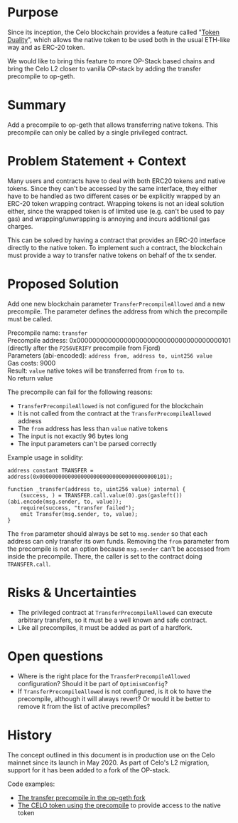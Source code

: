 # Purpose

Since its inception, the Celo blockchain provides a feature called "[Token
Duality](https://specs.celo.org/token_duality.html)", which allows the native
token to be used both in the usual ETH-like way and as ERC-20 token.

We would like to bring this feature to more OP-Stack based chains and bring the
Celo L2 closer to vanilla OP-stack by adding the transfer precompile to
op-geth.

# Summary

Add a precompile to op-geth that allows transferring native tokens.
This precompile can only be called by a single privileged contract.

# Problem Statement + Context

Many users and contracts have to deal with both ERC20 tokens and native tokens.
Since they can't be accessed by the same interface, they either have to be
handled as two different cases or be explicitly wrapped by an ERC-20 token
wrapping contract.
Wrapping tokens is not an ideal solution either, since the wrapped token is
of limited use (e.g. can't be used to pay gas) and wrapping/unwrapping is
annoying and incurs additional gas charges.

This can be solved by having a contract that provides an ERC-20 interface
directly to the native token. To implement such a contract, the blockchain must
provide a way to transfer native tokens on behalf of the tx sender.

# Proposed Solution

Add one new blockchain parameter `TransferPrecompileAllowed` and a new precompile.
The parameter defines the address from which the precompile must be called.

Precompile name: `transfer`  
Precompile address: 0x0000000000000000000000000000000000000101 (directly after the `P256VERIFY` precompile from Fjord)  
Parameters (abi-encoded): `address from, address to, uint256 value`  
Gas costs: 9000  
Result: `value` native tokes will be transferred from `from` to `to`.  
No return value  

The precompile can fail for the following reasons:
* `TransferPrecompileAllowed` is not configured for the blockchain
* It is not called from the contract at the `TransferPrecompileAllowed` address
* The `from` address has less than `value` native tokens
* The input is not exactly 96 bytes long
* The input parameters can't be parsed correctly

Example usage in solidity:

```solidity
address constant TRANSFER = address(0x0000000000000000000000000000000000000101);

function _transfer(address to, uint256 value) internal {
	(success, ) = TRANSFER.call.value(0).gas(gasleft())(abi.encode(msg.sender, to, value));
	require(success, "transfer failed");
	emit Transfer(msg.sender, to, value);
}
```

The `from` parameter should always be set to `msg.sender` so that each address
can only transfer its own funds.
Removing the `from` parameter from the precompile is not an option because 
`msg.sender` can't be accessed from inside the precompile.
There, the caller is set to the contract doing `TRANSFER.call`.

# Risks & Uncertainties

* The privileged contract at `TransferPrecompileAllowed` can execute arbitrary transfers, so it must be a well known and safe contract.
* Like all precompiles, it must be added as part of a hardfork.

# Open questions
* Where is the right place for the `TransferPrecompileAllowed` configuration? Should it be part of `OptimismConfig`?
* If `TransferPrecompileAllowed` is not configured, is it ok to have the precompile, although it will always revert? Or would it be better to remove it from the list of active precompiles?

# History

The concept outlined in this document is in production use on the Celo mainnet since its launch in May 2020.
As part of Celo's L2 migration, support for it has been added to a fork of the OP-stack.

Code examples:
* [The transfer precompile in the op-geth fork](https://github.com/celo-org/op-geth/blob/celo7/core/vm/celo_contracts.go)
* [The CELO token using the precompile](https://github.com/celo-org/celo-monorepo/blob/2ace1d08b9da5d2618e945eef7663cc385917a2d/packages/protocol/contracts/common/GoldToken.sol#L302-L315) to provide access to the native token
